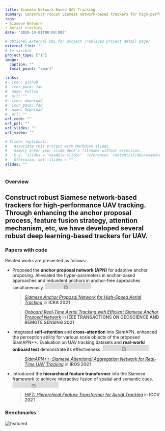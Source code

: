 ```yaml
---
title: Siamese Network-Based UAV Tracking
summary: Construct robust Siamese network-based trackers for high-performance UAV tracking.
tags:
- Siamese Network
- Aerial tracking
date: "2020-10-01T00:00:00Z"

# Optional external URL for project (replaces project detail page).
external_link: ""
# 1= visible
project_type: ["1"]
image:
  caption: ""
  focal_point: "smart"

links:
#- icon: github
#  icon_pack: fab
#  name: Follow
#  url: ""
#- icon: download
#  icon_pack: fab
#  name: Download
#  url: ""
url_code: ""
url_pdf: ""
url_slides: ""
url_video: ""

# Slides (optional).
#   Associate this project with Markdown slides.
#   Simply enter your slide deck's filename without extension.
#   E.g. `slides = "example-slides"` references `content/slides/example-slides.md`.
#   Otherwise, set `slides = ""`.
slides: ""
---
```


### Overview

Construct robust Siamese network-based trackers for high-performance UAV tracking. Through enhancing the anchor proposal process, feature fusion strategy, attention mechanism, etc, we have developed several robust deep learning-based trackers for UAV.
---

### Papers with code

Related works are presented as follows:
- Proposed the **anchor proposal network (APN)** for adaptive anchor proposing. Alleviated the hyper-parameters in anchor-based approaches and redundent anchors in anchor-free approaches simultaneously. <iframe src="https://ghbtns.com/github-btn.html?user=vision4robotics&repo=SiamAPN&type=star&count=true&size=medium" frameborder="0" scrolling="0" width="150" height="20" title="GitHub"></iframe>

   > [*Siamese Anchor Proposal Network for High-Speed Aerial Tracking*](../../publication/2021_icra_siamapn/) in **ICRA 2021**
   
   > [*Onboard Real-Time Aerial Tracking with Efficient Siamese Anchor Proposal Network*](../../publication/2021_tgrs_siamapn_ext/) in **IEEE TRANSACTIONS ON GEOSCIENCE AND REMOTE SENSING 2021**

- Integrated **self-attention** and **cross-attention** into SiamAPN, enhanced the perception ability for various scale objects of the proposed SiamAPN++. Evaluation on UAV tracking datasets and **real-world onboard test** demonstrate its effectiveness. <iframe src="https://ghbtns.com/github-btn.html?user=vision4robotics&repo=SiamAPN&type=star&count=true&size=medium" frameborder="0" scrolling="0" width="150" height="20" title="GitHub"></iframe>

   > [*SiamAPN++: Siamese Attentional Aggregation Network for Real-Time UAV Tracking*](../../publication/2021_iros_siamapn++/) in **IROS 2021**

- Introduced the **hierarchical feature transformer** into the Siamese framework to achieve interactive fusion of spatial and semantic cues. <iframe src="https://ghbtns.com/github-btn.html?user=vision4robotics&repo=HiFT&type=star&count=true&size=medium" frameborder="0" scrolling="0" width="150" height="20" title="GitHub"></iframe>

   > [*HiFT: Hierarchical Feature Transformer for Aerial Tracking*](../../publication/2021_iccv_hift/) in **ICCV 2021**

### Benchmarks

![featured](https://uamt100.netlify.app/media/UAMT_hu12b261a638b50c2d55c26a11e90c0147_2145704_1200x0_resize_q75_lanczos.jpg "[UAMT100](https://uamt100.netlify.app/)---a benchmark built for UAM tracking method evaluation which contains 100 image sequences recorded on a flying UAM platform.")

